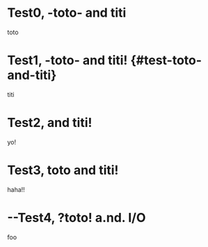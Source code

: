 # Test0, -toto- and titi

toto

# Test1, -toto- and titi! {#test-toto-and-titi}

titi

# Test2, <toto> and titi!

yo!

# Test3, <span class="toto">toto</a> and titi!

haha!!

# --Test4, ?toto! a.nd. I/O

foo
